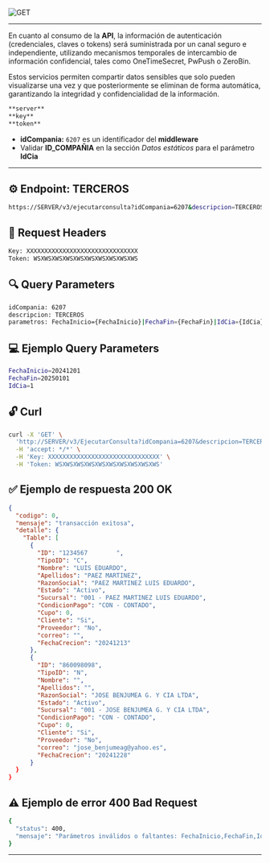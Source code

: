 ![GET](https://img.shields.io/badge/v3/EjecutarConsulta-GET-brightgreen.svg)

---
En cuanto al consumo de la **API**, la información de autenticación (credenciales, claves o tokens)
será suministrada por un canal seguro e independiente, utilizando mecanismos temporales de
intercambio de información confidencial, tales como OneTimeSecret, PwPush o ZeroBin.

Estos servicios permiten compartir datos sensibles que solo pueden visualizarse una vez y que
posteriormente se eliminan de forma automática, garantizando la integridad y confidencialidad
de la información.

```bash
**server**
**key**
**token**
```

* **idCompania:** `6207` es un identificador del **middleware**
* Validar **ID_COMPAÑIA** en la sección *Datos estáticos* para el parámetro **IdCia**

---

## ⚙️ Endpoint: **TERCEROS**
```bash
https://SERVER/v3/ejecutarconsulta?idCompania=6207&descripcion=TERCEROS&parametros=FechaInicio={FechaInicio}|FechaFin={FechaFin}|IdCia={IdCia}
```

## 🧾 Request Headers
```bash
Key: XXXXXXXXXXXXXXXXXXXXXXXXXXXXXXX
Token: WSXWSXWSXWSXWSXWSXWSXWSXWSXWS
```

## 🔍 Query Parameters
```bash
idCompania: 6207
descripcion: TERCEROS
parametros: FechaInicio={FechaInicio}|FechaFin={FechaFin}|IdCia={IdCia}
```

## 💻 Ejemplo Query Parameters
```bash
FechaInicio=20241201
FechaFin=20250101
IdCia=1
```

## 🔓 Curl
```bash
curl -X 'GET' \
  'http://SERVER/v3/EjecutarConsulta?idCompania=6207&descripcion=TERCEROS&parametros=FechaInicio%3D20241201%7CFechaFin%3D20250101%7CIdCia%3D1' \
  -H 'accept: */*' \
  -H 'Key: XXXXXXXXXXXXXXXXXXXXXXXXXXXXXXX' \
  -H 'Token: WSXWSXWSXWSXWSXWSXWSXWSXWSXWS'
```

## ✅ Ejemplo de respuesta 200 OK

```json
{
  "codigo": 0,
  "mensaje": "transacción exitosa",
  "detalle": {
    "Table": [
      {
        "ID": "1234567        ",
        "TipoID": "C",
        "Nombre": "LUIS EDUARDO",
        "Apellidos": "PAEZ MARTINEZ",
        "RazonSocial": "PAEZ MARTINEZ LUIS EDUARDO",
        "Estado": "Activo",
        "Sucursal": "001 - PAEZ MARTINEZ LUIS EDUARDO",
        "CondicionPago": "CON - CONTADO",
        "Cupo": 0,
        "Cliente": "Si",
        "Proveedor": "No",
        "correo": "",
        "FechaCrecion": "20241213"
      },
      {
        "ID": "860098098",
        "TipoID": "N",
        "Nombre": "",
        "Apellidos": "",
        "RazonSocial": "JOSE BENJUMEA G. Y CIA LTDA",
        "Estado": "Activo",
        "Sucursal": "001 - JOSE BENJUMEA G. Y CIA LTDA",
        "CondicionPago": "CON - CONTADO",
        "Cupo": 0,
        "Cliente": "Si",
        "Proveedor": "No",
        "correo": "jose_benjumeag@yahoo.es",
        "FechaCrecion": "20241228"
      }
  }
}
```

## ⚠️ Ejemplo de error 400 Bad Request
```bash
{
  "status": 400,
  "mensaje": "Parámetros inválidos o faltantes: FechaInicio,FechaFin,IdCia"
}
```
---